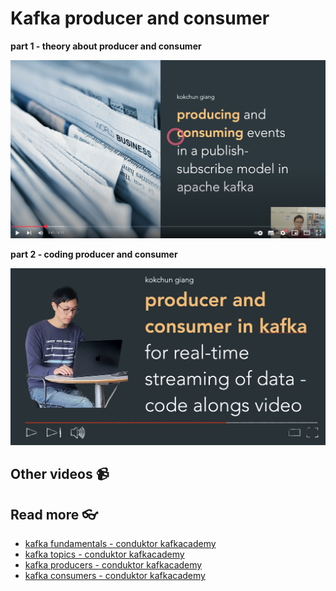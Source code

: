 # Kafka producer and consumer

**part 1 - theory about producer and consumer**

<a href="https://youtu.be/u5hU0KTvNnc" target="_blank">
<img src="https://github.com/kokchun/assets/blob/main/data_platform/producer_consumer_theory.png?raw=true" alt="kafka producer consumer" width="600">
</a>

**part 2 - coding producer and consumer**

<a href="" target="_blank">
<img src="https://github.com/kokchun/assets/blob/main/data_platform/producer_consumer.png?raw=true" alt="kafka producer consumer" width="600">
</a>





## Other videos 📹

## Read more 👓

- [kafka fundamentals - conduktor kafkacademy](https://learn.conduktor.io/kafka/kafka-fundamentals/)
- [kafka topics - conduktor kafkacademy](https://learn.conduktor.io/kafka/kafka-topics/)
- [kafka producers - conduktor kafkacademy](https://learn.conduktor.io/kafka/kafka-producers/)
- [kafka consumers - conduktor kafkacademy](https://learn.conduktor.io/kafka/kafka-consumers/)
